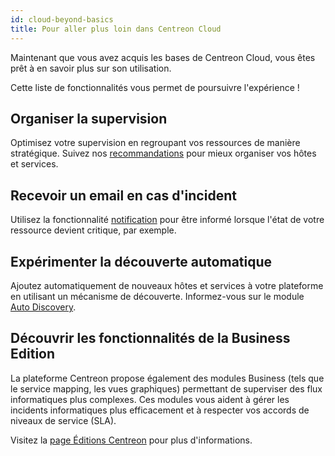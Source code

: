 ```yaml
---
id: cloud-beyond-basics
title: Pour aller plus loin dans Centreon Cloud
---
```


Maintenant que vous avez acquis les bases de Centreon Cloud, vous êtes prêt à en savoir plus sur son utilisation.

Cette liste de fonctionnalités vous permet de poursuivre l'expérience !

## Organiser la supervision

Optimisez votre supervision en regroupant vos ressources de manière stratégique. Suivez nos [recommandations](../monitoring/groups.md) pour mieux organiser vos hôtes et services.

## Recevoir un email en cas d'incident

Utilisez la fonctionnalité [notification](../alerts-notifications/notif-configuration.md) pour être informé lorsque l'état de votre ressource devient critique, par exemple.

## Expérimenter la découverte automatique

Ajoutez automatiquement de nouveaux hôtes et services à votre plateforme en utilisant un mécanisme de découverte. Informez-vous sur le module [Auto Discovery](../monitoring/discovery/introduction.md).

## Découvrir les fonctionnalités de la Business Edition

La plateforme Centreon propose également des modules Business (tels que le service mapping, les vues graphiques) permettant de superviser des flux informatiques plus complexes. Ces modules vous aident à gérer les incidents informatiques plus efficacement et à respecter vos accords de niveaux de service (SLA).

Visitez la [page Éditions Centreon](https://www.centreon.com/fr/editions-centreon/) pour plus d'informations.
